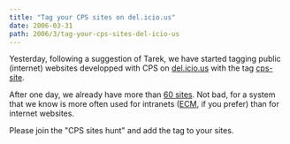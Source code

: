 ```yaml
---
title: "Tag your CPS sites on del.icio.us"
date: 2006-03-31
path: 2006/3/tag-your-cps-sites-del-icio-us
---
```



Yesterday, following a suggestion of Tarek, we have started tagging public (internet) websites developped with CPS on <a href="http://del.icio.us/">del.icio.us</a> with the tag <a href="http://del.icio.us/tag/cps-site">cps-site</a>.

After one day, we already have more than <a href="http://del.icio.us/tag/cps-site">60 sites</a>. Not bad, for a system that we know is more often used for intranets (<a href="http://www.nuxeo.com/en/ecm/">ECM</a>, if you prefer) than for internet websites.

Please join the "CPS sites hunt" and add the tag to your sites.

